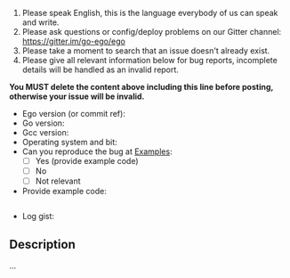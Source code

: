 1. Please speak English, this is the language everybody of us can speak and write.
2. Please ask questions or config/deploy problems on our Gitter channel: https://gitter.im/go-ego/ego
3. Please take a moment to search that an issue doesn't already exist.
4. Please give all relevant information below for bug reports, incomplete details will be handled as an invalid report.

**You MUST delete the content above including this line before posting, otherwise your issue will be invalid.**

- Ego version (or commit ref):
- Go version:
- Gcc version:
- Operating system and bit:
- Can you reproduce the bug at [Examples](https://github.com/go-ego/riot/tree/master/examples):
  - [ ] Yes (provide example code)
  - [ ] No
  - [ ] Not relevant
- Provide example code: 
    ```Go

    ```
- Log gist:

## Description

...

